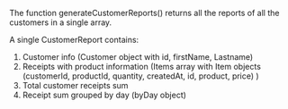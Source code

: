 The function generateCustomerReports() returns all the reports of all the customers in a single array.

A single CustomerReport contains:

1. Customer info (Customer object with id, firstName, Lastname)
2. Receipts with product information (Items array with Item objects (customerId, productId, quantity, createdAt, id, product, price) )
3. Total customer receipts sum
4. Receipt sum grouped by day (byDay object)

